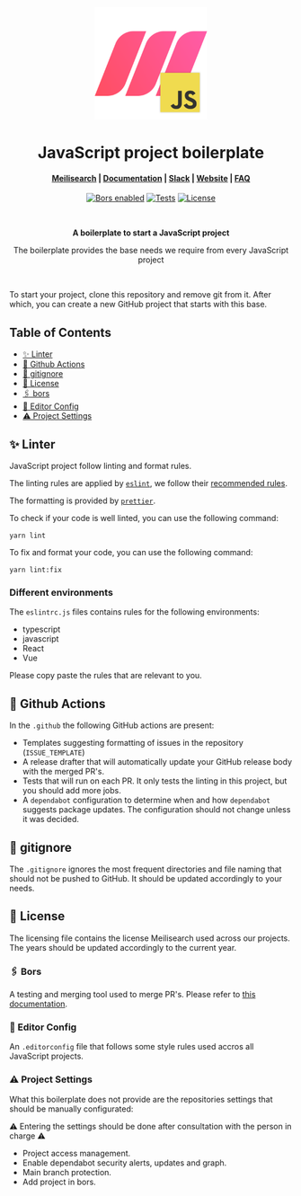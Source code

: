 <p align="center">
  <img src="https://raw.githubusercontent.com/meilisearch/integration-guides/main/assets/logos/meilisearch_js.svg" alt="Meilisearch" width="200" height="200" />
</p>

<h1 align="center">JavaScript project boilerplate</h1>

<h4 align="center">
  <a href="https://github.com/meilisearch/meilisearch">Meilisearch</a> |
  <a href="https://docs.meilisearch.com">Documentation</a> |
  <a href="https://slack.meilisearch.com">Slack</a> |
  <a href="https://www.meilisearch.com">Website</a> |
  <a href="https://docs.meilisearch.com/faq">FAQ</a>
</h4>

<p align="center">
  <a href="https://app.bors.tech/repositories/34942"><img src="https://bors.tech/images/badge_small.svg" alt="Bors enabled"></a>
    <a href="https://github.com/meilisearch/js-project-boilerplate/actions"><img src="https://github.com/meilisearch/js-project-boilerplate/workflows/Tests/badge.svg" alt="Tests"></a>
  <a href="https://github.com/meilisearch/js-project-boilerplate/blob/main/LICENCE"><img src="https://img.shields.io/badge/license-MIT-informational" alt="License"></a>
</p>
<br/>

<p align="center" style="font-weight:bold;" >A boilerplate to start a JavaScript project</p>
<p align="center">The boilerplate provides the base needs we require from every JavaScript project</p>

<br/>

To start your project, clone this repository and remove git from it. After which, you can create a new GitHub project that starts with this base.

## Table of Contents

- [✨ Linter](#-linter)
- [🔧 Github Actions](#-github-actions)
- [🙈 gitignore](#-gitignore)
- [📄 License](#-license)
- [🖇 bors](#-bors)
- [🎳 Editor Config](#-editor-config)
- [⚠️ Project Settings](#-project-settings)

## ✨ Linter

JavaScript project follow linting and format rules.

The linting rules are applied by [`eslint`](https://github.com/eslint/eslint), we follow their [recommended rules](https://eslint.org/docs/rules/).

The formatting is provided by [`prettier`](https://github.com/prettier/prettier).

To check if your code is well linted, you can use the following command:

```
yarn lint
```

To fix and format your code, you can use the following command:

```
yarn lint:fix
```

### Different environments

The `eslintrc.js` files contains rules for the following environments:
- typescript
- javascript
- React
- Vue

Please copy paste the rules that are relevant to you.

## 🔧 Github Actions

In the `.github` the following GitHub actions are present:

- Templates suggesting formatting of issues in the repository (`ISSUE_TEMPLATE`)
- A release drafter that will automatically update your GitHub release body with the merged PR's.
- Tests that will run on each PR. It only tests the linting in this project, but you should add more jobs.
- A `dependabot` configuration to determine when and how `dependabot` suggests package updates. The configuration should not change unless it was decided.

## 🙈 gitignore

The `.gitignore` ignores the most frequent directories and file naming that should not be pushed to GitHub. It should be updated accordingly to your needs.

## 📄 License

The licensing file contains the license Meilisearch used across our projects. The years should be updated accordingly to the current year.

### 🖇 Bors

A testing and merging tool used to merge PR's. Please refer to [this documentation](https://github.com/meilisearch/integration-guides/blob/main/guides/bors.md).

### 🎳 Editor Config

An `.editorconfig` file that follows some style rules used accros all JavaScript projects.

### ⚠️ Project Settings


What this boilerplate does not provide are the repositories settings that should be manually configurated:
<br>

⚠️ Entering the settings should be done after consultation with the person in charge ⚠️

- Project access management.
- Enable dependabot security alerts, updates and graph.
- Main branch protection.
- Add project in bors.
